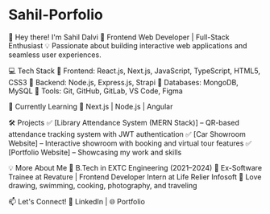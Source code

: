 # Sahil-Porfolio

👋 Hey there! I'm Sahil Dalvi
🚀 Frontend Web Developer | Full-Stack Enthusiast
💡 Passionate about building interactive web applications and seamless user experiences.

💻 Tech Stack
🔹 Frontend: React.js, Next.js, JavaScript, TypeScript, HTML5, CSS3
🔹 Backend: Node.js, Express.js, Strapi
🔹 Databases: MongoDB, MySQL
🔹 Tools: Git, GitHub, GitLab, VS Code, Figma

🌱 Currently Learning
🔹 Next.js | Node.js | Angular

🛠️ Projects
✅ [Library Attendance System (MERN Stack)] – QR-based attendance tracking system with JWT authentication
✅ [Car Showroom Website] – Interactive showroom with booking and virtual tour features
✅ [Portfolio Website] – Showcasing my work and skills

💡 More About Me
🔹 B.Tech in EXTC Engineering (2021–2024)
🔹 Ex-Software Trainee at Revature | Frontend Developer Intern at Life Relier Infosoft
🔹 Love drawing, swimming, cooking, photography, and traveling

📫 Let's Connect!
🔗 LinkedIn | 🌐 Portfolio
